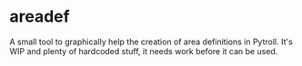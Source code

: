 # areadef
A small tool to graphically help the creation of area definitions in Pytroll. It's WIP and plenty of hardcoded stuff, it needs work before it can be used.
